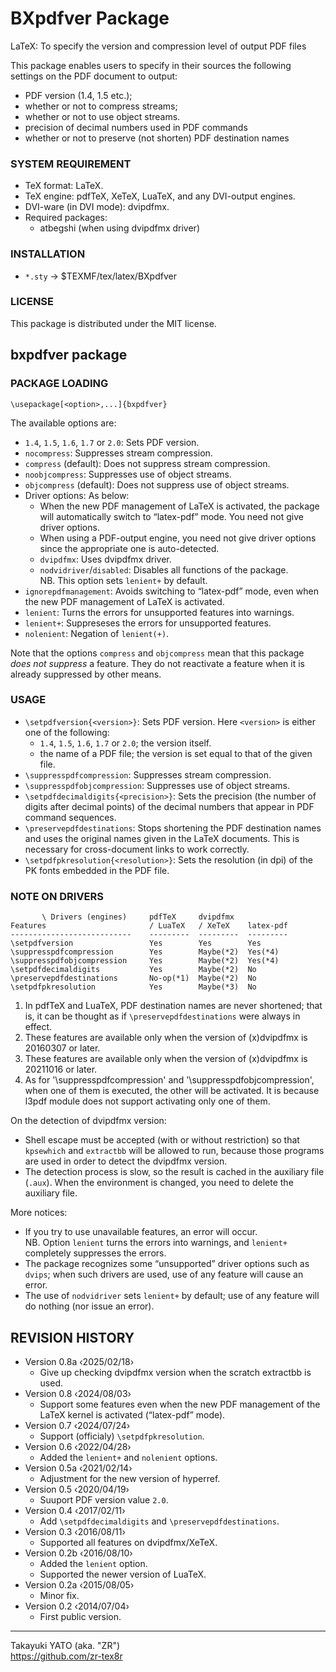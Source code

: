 BXpdfver Package
================

LaTeX: To specify the version and compression level of output PDF files

This package enables users to specify in their sources the following
settings on the PDF document to output:

  * PDF version (1.4, 1.5 etc.);
  * whether or not to compress streams;
  * whether or not to use object streams.
  * precision of decimal numbers used in PDF commands
  * whether or not to preserve (not shorten) PDF destination names

### SYSTEM REQUIREMENT

  * TeX format: LaTeX.
  * TeX engine: pdfTeX, XeTeX, LuaTeX, and any DVI-output engines.
  * DVI-ware (in DVI mode): dvipdfmx.
  * Required packages:
      - atbegshi (when using dvipdfmx driver)

### INSTALLATION

  - `*.sty` → $TEXMF/tex/latex/BXpdfver

### LICENSE

This package is distributed under the MIT license.


bxpdfver package
----------------

### PACKAGE LOADING

    \usepackage[<option>,...]{bxpdfver}

The available options are:

  * `1.4`, `1.5`, `1.6`, `1.7` or `2.0`: Sets PDF version.
  * `nocompress`: Suppresses stream compression.
  * `compress` (default): Does not suppress stream compression.
  * `noobjcompress`: Suppresses use of object streams.
  * `objcompress` (default): Does not suppress use of object streams.
  * Driver options: As below:
      + When the new PDF management of LaTeX is activated, the package
        will automatically switch to “latex-pdf” mode. You need not
        give driver options.
      + When using a PDF-output engine, you need not give driver options
        since the appropriate one is auto-detected.
      + `dvipdfmx`: Uses dvipdfmx driver.
      + `nodvidriver`/`disabled`: Disables all functions of the package.  
        NB. This option sets `lenient+` by default.
  * `ignorepdfmanagement`: Avoids switching to “latex-pdf” mode, even
    when the new PDF management of LaTeX is activated.
  * `lenient`: Turns the errors for unsupported features into warnings.
  * `lenient+`: Suppreseses the errors for unsupported features.
  * `nolenient`: Negation of `lenient(+)`.

Note that the options `compress` and `objcompress` mean that this
package *does not suppress* a feature. They do not reactivate a feature
when it is already suppressed by other means.

### USAGE

  * `\setpdfversion{<version>}`: Sets PDF version.
    Here `<version>` is either one of the following:
      + `1.4`, `1.5`, `1.6`, `1.7` or `2.0`; the version itself.
      + the name of a PDF file; the version is set equal to that of
        the given file.
  * `\suppresspdfcompression`: Suppresses stream compression.
  * `\suppresspdfobjcompression`: Suppresses use of object streams.
  * `\setpdfdecimaldigits{<precision>}`: Sets the precision (the number
    of digits after decimal points) of the decimal numbers that appear
    in PDF command sequences.
  * `\preservepdfdestinations`: Stops shortening the PDF destination
    names and uses the original names given in the LaTeX documents. This
    is necessary for cross-document links to work correctly.
  * `\setpdfpkresolution{<resolution>}`: Sets the resolution (in dpi)
    of the PK fonts embedded in the PDF file.

### NOTE ON DRIVERS

           \ Drivers (engines)     pdfTeX     dvipdfmx
    Features                       / LuaTeX   / XeTeX    latex-pdf
    ---------------------------    ---------  ---------  ---------
    \setpdfversion                 Yes        Yes        Yes
    \suppresspdfcompression        Yes        Maybe(*2)  Yes(*4)
    \suppresspdfobjcompression     Yes        Maybe(*2)  Yes(*4)
    \setpdfdecimaldigits           Yes        Maybe(*2)  No
    \preservepdfdestinations       No-op(*1)  Maybe(*2)  No
    \setpdfpkresolution            Yes        Maybe(*3)  No

 1. In pdfTeX and LuaTeX, PDF destination names are never shortened;
    that is, it can be thought as if `\preservepdfdestinations` were
    always in effect.
 2. These features are available only when the version of (x)dvipdfmx
    is 20160307 or later.
 3. These features are available only when the version of (x)dvipdfmx
    is 20211016 or later.
 4. As for '\suppresspdfcompression' and '\suppresspdfobjcompression',
    when one of them is executed, the other will be activated. It is
    because l3pdf module does not support activating only one of them.

On the detection of dvipdfmx version:

  * Shell escape must be accepted (with or without restriction) so that
    `kpsewhich` and `extractbb` will be allowed to run, because those
    programs are used in order to detect the dvipdfmx version.
  * The detection process is slow, so the result is cached in the
    auxiliary file (`.aux`). When the environment is changed, you need
    to delete the auxiliary file.

More notices:

  * If you try to use unavailable features, an error will occur.  
    NB. Option `lenient` turns the errors into warnings, and `lenient+`
    completely suppresses the errors.
  * The package recognizes some “unsupported” driver options such as
    `dvips`; when such drivers are used, use of any feature will cause
    an error.
  * The use of `nodvidriver` sets `lenient+` by default; use of any
    feature will do nothing (nor issue an error).


REVISION HISTORY
----------------

  * Version 0.8a ‹2025/02/18›
      - Give up checking dvipdfmx version when the scratch extractbb
        is used.
  * Version 0.8  ‹2024/08/03›
      - Support some features even when the new PDF management of the
        LaTeX kernel is activated (“latex-pdf” mode).
  * Version 0.7  ‹2024/07/24›
      - Support (officialy) `\setpdfpkresolution`.
  * Version 0.6  ‹2022/04/28›
      - Added the `lenient+` and `nolenient` options.
  * Version 0.5a ‹2021/02/14›
      - Adjustment for the new version of hyperref.
  * Version 0.5  ‹2020/04/19›
      - Suuport PDF version value `2.0`.
  * Version 0.4  ‹2017/02/11›
      - Add `\setpdfdecimaldigits` and `\preservepdfdestinations`.
  * Version 0.3  ‹2016/08/11›
      - Supported all features on dvipdfmx/XeTeX.
  * Version 0.2b ‹2016/08/10›
      - Added the `lenient` option.
      - Supported the newer version of LuaTeX.
  * Version 0.2a ‹2015/08/05›
      - Minor fix.
  * Version 0.2  ‹2014/07/04›
      - First public version.

--------------------
Takayuki YATO (aka. "ZR")  
https://github.com/zr-tex8r
